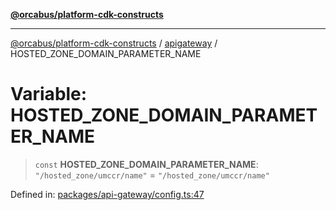 [**@orcabus/platform-cdk-constructs**](../../../../README.md)

***

[@orcabus/platform-cdk-constructs](../../../../README.md) / [apigateway](../README.md) / HOSTED\_ZONE\_DOMAIN\_PARAMETER\_NAME

# Variable: HOSTED\_ZONE\_DOMAIN\_PARAMETER\_NAME

> `const` **HOSTED\_ZONE\_DOMAIN\_PARAMETER\_NAME**: `"/hosted_zone/umccr/name"` = `"/hosted_zone/umccr/name"`

Defined in: [packages/api-gateway/config.ts:47](https://github.com/OrcaBus/platform-cdk-constructs/blob/main/packages/api-gateway/config.ts#L47)
